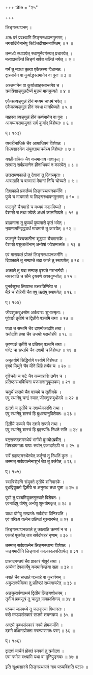 +++
title = "२५"

+++
  
लिङ्गस्थापनम् ।  
  
अतः परं प्रवक्ष्यामि लिङ्गस्थापनमुत्तमम् ।  
नगरादिविमानेषु किञ्चिदीशानमाश्रितम् ॥ १ ॥  
  
तन्मध्ये स्थापयेत् स्थाणुनैवर्गस्यत् प्रचारयेत् ।  
मध्याप्रचलितं लिङ्गं सर्वत्र चलितं नयेत् ॥ २ ॥  
  
गर्भं तु नवधा कृत्वा एकैकस्य विधानतः ।  
द्वारमानेन वा कुर्याद्धस्तमानेन वा पुनः ॥ ३ ॥  
  
अस्तमानेन वा कुर्यान्नवहस्तान्तमेव च ।  
त्रयत्रिंशाङ्गुलदैर्घ्यं मुत्तमं मानमुच्यते ॥ ४ ॥  
  
एकैकत्र्यङ्गुलं हीनं मध्यमं चाधमं भवेत् ।  
एकैकत्र्यङ्गुलं हीनं नवधा मानमिष्यते ॥ ५ ॥  
  
नाहस्य त्र्यङ्गुलं हीनं कर्णमानेन वा पुनः ।  
आयव्ययसमायुक्तं सर्वं कुर्याद् विशेषतः ॥ ६ ॥  
  
प्। १०३)  
  
व्ययहीनाधिकं चैव आयाधिक्यं विशेषतः ।  
शिल्पशास्त्रेण संयुक्तामाचर्यस्य विशेषतः ॥ ७ ॥  
  
यवहीनाधिकं चैव यजमानाय नाशकृत् ।  
तस्मात् सर्वप्रयत्नेन हीनाधिक्यं न कारयेत् ॥ ८ ॥  
  
उत्तरायणकाले तु देवानां तु दिवास्मृताः ।  
आषाढादि च षाण्मासं देवानां निचि चोच्यते ॥ ९ ॥  
  
दिवाकाले प्रकर्तव्यं लिङ्गस्थापनकर्मणि ।  
पुष्ये च माघमासे च लिङ्गस्थापनमुत्तमम् ॥ १० ॥  
  
फाल्गुने चैत्रमासे च मध्यमं कालमिष्यते ।  
वैशाखे च तथा ज्येष्ठे अधमं कालमिष्यते ॥ ११ ॥  
  
ब्राह्मणाना तु पुष्यर्थं पुष्यमासे कृतं भवेत् ।  
नृपाणामभिवृद्ध्यर्थं माघमासे तु कारयेत् ॥ १२ ॥  
  
फाल्गुने वैश्यजातीनां शूद्राणां चैत्रमासके ।  
वैशाखे पशुजातीनाम् अन्येषां ज्येष्ठमासके ॥ १३ ॥  
  
एवं मासफलं प्रोक्तं लिङ्गस्थापनकर्मणि ।  
दिवाकाले तु सम्प्राप्ते तदा काले तु स्थापयेत् ॥ १४ ॥  
  
अकाले तु यदा सम्यक् दृश्यते गरुभार्गवौ ।  
मघस्वाति च सौमे दृश्रवणे अश्वयुग्भवेत् ॥ १५ ॥  
  
पुनर्वसूश्च तिष्यश्च उत्तरत्रिणिरेव च ।  
मैत्रे च रोहिणी चैव एषु ऋक्षेषु स्थापयेत् ॥ १६ ॥  
  
प्। १०४)  
  
जीवशुक्रबुधसोम अर्कवाराः शुभास्मृताः ।  
पूर्वपक्षे तृतीये च द्वितीये पञ्चमि तथा ॥ १७ ॥  
  
षष्ठा च सप्तमि चैव दशम्येकादशि तथा ।  
त्रयोदशि तथा चैव उभयोः पक्षयोरपि ॥ १८ ॥  
  
कृष्णपक्षे तृतीये च प्रतिपत् पञ्चमि तथा ।  
षष्टि चा सप्तमि चैव दशमी च विशेषतः ॥ १९ ॥  
  
अमृतयोगे सिद्धियोगे परयोगे विशेषतः ।  
वृषभे मिथुने चैव मीने सिंहे तथैव च ॥ २० ॥  
  
वृश्चिके च घटे चैव कन्याराशि तथैव च ।  
प्रतिष्ठारम्भविधिना यजमानानुकूलकम् ॥ २१ ॥  
  
चतुर्थे सप्तमे चैव पञ्चमे च तृतीयके ।  
एषु स्थानेषु चन्द्रं स्यात् जीवशुक्रबुधोदये ॥ २२ ॥  
  
द्वादशे च तृतीये च दशम्येकादशि तथा ।  
एषु स्थानेषु शास्त्रं हि बुधस्यानुविशेषतः ॥ २३ ॥  
  
द्वितीये पञ्चमे चैव दशमे सप्तमे तथा ।  
एषु स्थानेषु शास्त्रं हि बृहस्पतिः स्थिते सति ॥ २४ ॥  
  
षट्सप्तदशमस्थेयं भार्गवो वुभयोऽब्रवीत् ।  
त्रिषडायगताः पापाः सर्वान् एकादशेऽपि च ॥ २५ ॥  
  
सर्वे ग्रहाष्टमस्थैश्चेत् कर्तॄणां तु स्थितिं कुरु ।  
तस्मात् सर्वप्रयत्नेनाशुभं चैव तु वर्जयेत् ॥ २६ ॥  
  
प्। १०५)  
  
स्वात्रिरोहणि संयुक्ते तृतीये शनिवारके ।  
बुधद्वियुक्तो द्वितीये च अनुराध तथा युता ॥ २७ ॥  
  
पूष्णे तु पञ्चमियुक्तगुरुवारे विशेषतः ।  
एवमादिषु योगेषु अन्येषु शुभयोगकृत् ॥ २८ ॥  
  
याथा योगेषु सम्प्राप्तेः सर्वदोषा विनिश्यति ।  
एवं परिक्ष्य यत्नेन प्रतिष्ठां गुरुरारभेत् ॥ २९ ॥  
  
लिङ्गस्थापनकाले तु कालाति क्रमणं न च ।  
एकाहं पूजयेत् तत्र सर्वदोषहरं नृणाम् ॥ ३० ॥  
  
तस्मात् सर्वप्रयत्नेन लिङ्गस्थाप्य विशेषतः ।  
जङ्गमादीनि लिङ्गानां कालकालपरिक्षयेत् ॥ ३१ ॥  
  
प्रासादमण्डपं चैव प्राकारं गोपुरं तथा ।  
अन्येषां देवकार्येषु यजमानेच्छया सहा ॥ ३२ ॥  
  
नवाहे चैव सप्ताहे पञ्चाहे वा कुरार्पणम् ।  
अकुरानर्पयित्वा तु प्रतिष्ठां सम्यगाचरेत् ॥ ३३ ॥  
  
अङ्कुरार्पणप्रथमं द्वितीयं लिङ्गशोधनम् ।  
तृतीयं ब्रह्मसूत्रं तु चातुत् ग्रामप्रदक्षिणम् ॥ ३४ ॥  
  
पञ्चमं जलमध्ये तु जलकृत्या विधानतः ।  
षष्ठे मण्डपसंस्कारं सप्तमे शयनक्रय ॥ ३५ ॥  
  
अष्टमे कुम्भसंस्कारं नवमे होमकर्मणि ।  
दशमे दक्षिणाप्रोक्ता मत्रन्यासमतः परम् ॥ ३६ ॥  
  
प्। १०६)  
  
द्वादशं चार्चनं प्रोक्तं स्नपनं तु त्रयोदश ।  
एषां क्रमेण वक्ष्यामि यथा वा मुनिपुङ्गवाः ॥ ३७ ॥  
  
इति सूक्ष्मशास्त्रे लिङ्गस्थापनं नाम पञ्चविंशति पटलः ॥   
